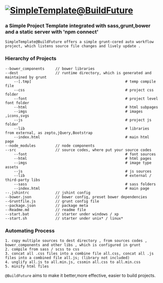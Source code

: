 [![SimpleTemplate@BuildFuture](https://secure.travis-ci.org/Modernizr/Modernizr.png?branch=master)](http://travis-ci.org/Modernizr/Modernizr)
=========================================================================================================================================================

### a Simple Project Template integrated with sass,grunt,bower and a static server with 'npm connect'
    
    SimpleTemplate@BuildFuture offers a simple grunt-cored auto workflow project, which listens source file changes and lively update .

### Hierarchy of Projects

    --bower_components     // bower libraries
    --dest                 // runtime directory, which is generated and maintained by grunt
        --[.tmp]                                           # temp compile file
        --css                                              # project css folder
        --font                                             # project level font folder
        --html                                             # html subpages 
        --imgs                                             # images ,icons,svgs
        --js                                               # project js folder
        --lib                                              # libraries from external, as zepto,jQuery,Bootstrap 
        --index.html                                       # main html page
    --node_modules         // node components
    --src                  // source codes, where put your source codes
        --font                                             # font sources 
        --html                                             # html pages 
        --imgs                                             # image type assets
        --js                                               # js sources
        --lib                                              # external / third-party libs 
        --sass                                             # sass folders 
        --index.html                                       # main page 
    --.jshintrc            // jshint config
    --bower.json           // bower config, preset bower dependencies
    --Gruntfile.js         // grunt config file
    --package.json         // package meta
    --Readme.md            // readme file
    --start.bat            // starter under windows / xp
    --start.sh             // starter under unix* / linux*

### Automating Process

    1. copy multiple sources to dest directory , from sources codes , bower_components and other libs , which is configured in grunt
    2. compile from sass / scss to css
    3. concat all .css files into a combine file all.css, concat all .js files into a combined file all.js; (library not included)
    4. unglify all.js to all.min.js, cssmin all.css to all.min.css
    5. minify html files




`@BuildFuture` aims to make it better,more effective, easier to build projects.
